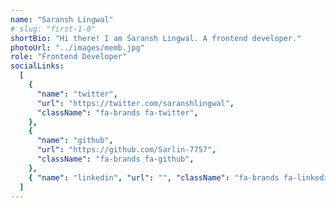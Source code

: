 ```yaml
---
name: "Saransh Lingwal"
# slug: "first-1-0"
shortBio: "Hi there! I am Saransh Lingwal. A frontend developer."
photoUrl: "../images/memb.jpg"
role: "Frontend Developer"
socialLinks:
  [
    {
      "name": "twitter",
      "url": "https://twitter.com/saranshlingwal",
      "className": "fa-brands fa-twitter",
    },
    {
      "name": "github",
      "url": "https://github.com/Sarlin-7757",
      "className": "fa-brands fa-github",
    },
    { "name": "linkedin", "url": "", "className": "fa-brands fa-linkedin-in" },
  ]
---
```

